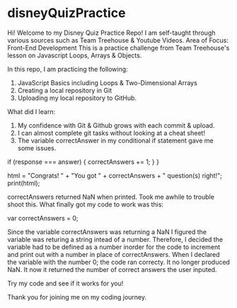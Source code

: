 # disneyQuizPractice

Hi! Welcome to my Disney Quiz Practice Repo!
I am self-taught through various sources such as Team Treehouse & Youtube Videos.
Area of Focus: Front-End Development
This is a practice challenge from Team Treehouse's lesson on Javascript Loops, Arrays & Objects.

In this repo, I am practicing the following:
1. JavaScript Basics including Loops & Two-Dimensional Arrays
2. Creating a local repository in Git
3. Uploading my local repository to GitHub.

What did I learn:
1. My confidence with Git & Github grows with each commit & upload. 
2. I can almost complete git tasks without looking at a cheat sheet!
3. The variable correctAnswer in my conditional if statement gave me some issues.

if (response === answer) {
    correctAnswers += 1;
  }
}

 html = "Congrats! " + "You got " + correctAnswers + " question(s) right!";
print(html); 

correctAnswers returned NaN when printed. Took me awhile to trouble shoot this. 
What finally got my code to work was this:

var correctAnswers = 0;

Since the variable correctAnswers was returning a NaN I figured the variable was returing a string intead of a number. 
Therefore, I decided the variable had to be defined as a number inorder for the code to increment and print out 
with a number in place of correctAnswers. When I declared the variable with the number 0; the code ran correcty.
It no longer produced NaN. It now it returned the number of correct answers the user inputed.

Try my code and see if it works for you!

Thank you for joining me on my coding journey.
  
